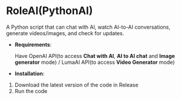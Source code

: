 # RoleAI(PythonAI)
A Python script that can chat with AI, watch AI-to-AI conversations, generate videos/images, and check for updates.
- **Requirements**:
  
  Have OpenAI API(to access **Chat with AI**, **AI to AI chat** and **Image generator** mode) / LumaAI API(to access **Video Generator** mode)
- **Installation**:
 1) Download the latest version of the code in Release
 2) Run the code
